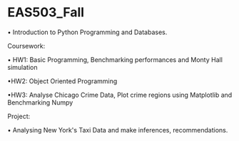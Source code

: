 # EAS503_Fall 
• Introduction to Python Programming and Databases. 

Coursework:

• HW1:
Basic Programming, Benchmarking performances and Monty Hall simulation

•HW2:
Object Oriented Programming

•HW3:
Analyse Chicago Crime Data, Plot crime regions using Matplotlib and Benchmarking Numpy




Project: 

• Analysing New York's Taxi Data and make inferences, recommendations. 
